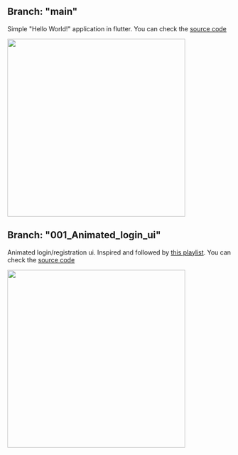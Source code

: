 ## Branch: "main"
Simple "Hello World!" application in flutter. You can check the [source code](https://github.com/Donaboyev/learning-flutter)

<img src="https://user-images.githubusercontent.com/56734609/122209234-bffb7280-cebd-11eb-8a5c-b4426f2211a9.png" width="400" heigth="730" />

## Branch: "001_Animated_login_ui"
Animated login/registration ui. Inspired and followed by [this playlist](https://www.youtube.com/playlist?list=PLGCjwl1RrtcTtZygS_av-vM4WXzOcfHf-). You can check the [source code](https://github.com/Donaboyev/learning-flutter/tree/001_Animated_login_ui)

<img src="https://user-images.githubusercontent.com/56734609/122211274-fcc86900-cebf-11eb-929b-24cae3a16d96.gif" width="400" heigth="730" />
